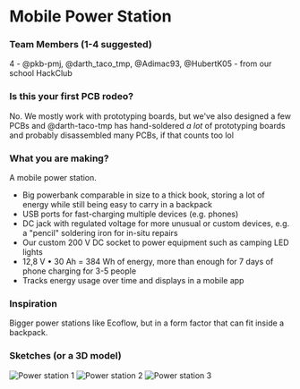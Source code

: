 # Mobile Power Station

### Team Members (1-4 suggested)
4 - @pkb-pmj, @darth_taco_tmp, @Adimac93, @HubertK05 - from our school HackClub

### Is this your first PCB rodeo?
No. We mostly work with prototyping boards, but we've also designed a few PCBs and @darth-taco-tmp has hand-soldered *a lot* of prototyping boards and probably disassembled many PCBs, if that counts too lol

### What you are making?
A mobile power station.
- Big powerbank comparable in size to a thick book, storing a lot of energy while still being easy to carry in a backpack
- USB ports for fast-charging multiple devices (e.g. phones)
- DC jack with regulated voltage for more unusual or custom devices, e.g. a "pencil" soldering iron for in-situ repairs
- Our custom 200 V DC socket to power equipment such as camping LED lights
- 12,8 V • 30 Ah = 384 Wh of energy, more than enough for 7 days of phone charging for 3-5 people
- Tracks energy usage over time and displays in a mobile app

### Inspiration
Bigger power stations like Ecoflow, but in a form factor that can fit inside a backpack.

### Sketches (or a 3D model)
![Power station 1](/assets/power-station-1.png)
![Power station 2](/assets/power-station-2.png)
![Power station 3](/assets/power-station-3.png)
